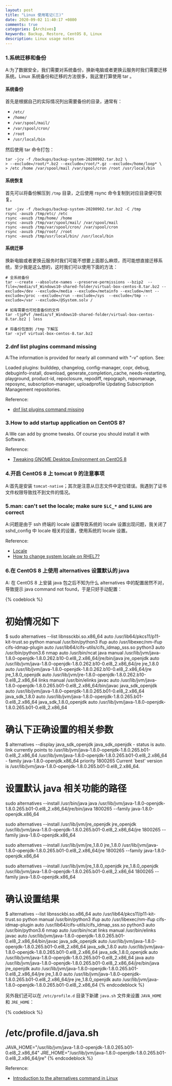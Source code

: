 ```yaml
---
layout: post
title: "Linux 使用笔记(三)"
date: 2020-09-02 11:40:17 +0800
comments: true
categories: [Archives]
keywords: Backup, Restore, CentOS 8, Linux
description: Linux usage notes
---
```


### 1.系统迁移和备份
A:为了数据安全，我们需要对系统备份，换新电脑或者更换云服务时我们需要迁移系统。Linux 系统备份和迁移的方法很多，我这里打算使用 tar 。  

#### 系统备份 
首先是根据自己的实际情况列出需要备份的目录，通常有：  

* `/etc/` 
* `/home/`
* `/var/spool/mail/`
* `/var/spool/cron/`
* `/root`
* `/usr/local/bin`

然后使用 tar 命令打包：

```
tar -jcv -f /backups/backup-system-20200902.tar.bz2 \
> --exclude=/root/*.bz2 --exclude=/root/*.gz --exclude=/home/loop* \
> /etc /home /var/spool/mail /var/spool/cron /root /usr/local/bin
```


#### 系统恢复
首先可以将备份解压到 `/tmp` 目录，之后使用 rsync 命令复制到对应目录便可恢复。

```
tar -jxv -f /backups/backup-system-20200902.tar.bz2 -C /tmp
rsync -avuzb /tmp/etc/ /etc
rsync -avuzb /tmp/home/ /home
rsync -avuzb /tmp/var/spool/mail/ /var/spool/mail
rsync -avuzb /tmp/var/spool/cron/ /var/spool/cron
rsync -avuzb /tmp/root/ /root
rsync -avuzb /tmp/usr/local/bin/ /usr/local/bin
```
<!--more-->
#### 系统迁移
换新电脑或者更换云服务时我们可能不想要上面那么麻烦，而可能想直接迁移系统，至少我是这么想的，这时我们可以使用下面的方法：

```
# 全系统备份
tar --create --absolute-names --preserve-permissions --bzip2  --file=/media/sf_Windows10-shared-folder/virtual-box-centos-8.tar.bz2 --exclude=/dev --exclude=/media --exclude=/metainfo --exclude=/mnt --exclude=/proc --exclude=/run --exclude=/sys  --exclude=/tmp --exclude=/var --exclude=/@System.solv /

# 如有需要也可检查备份的文件
tar -tjpPvf /media/sf_Windows10-shared-folder/virtual-box-centos-8.tar.bz2 | less

# 将备份包放到 /tmp 下解压
tar -xjvf virtual-box-centos-8.tar.bz2
```

### 2.dnf list plugins command missing
A:The information is provided for nearly all command with "-v" option. See:

Loaded plugins: builddep, changelog, config-manager, copr, debug, debuginfo-install, download, generate_completion_cache, needs-restarting, playground, product-id, repoclosure, repodiff, repograph, repomanage, reposync, subscription-manager, uploadprofile
Updating Subscription Management repositories.

Reference:  

* [dnf list plugins command missing](https://bugzilla.redhat.com/show_bug.cgi?id=1694041)  

### 3.How to add startup application on CentOS 8?
A:We can add by gnome tweaks. Of course you should install it with Software.

Reference:  

* [Tweaking GNOME Desktop Environment on CentOS 8](https://linuxhint.com/tweaking_gnome_desktop_centos8/)  

### 4.开启 CentOS 8 上 tomcat 9 的注意事项
A:首先是安装 `tomcat-native`；其次是注意从日志文件中定位错误。我遇到了证书文件权限导致找不到文件的情况。

### 5.man: can't set the locale; make sure `$LC_*` and `$LANG` are correct
A:问题是由于 ssh 终端的 locale 设置导致系统的 locale 设置出现问题，我关闭了 sshd_config 中 locale 相关的设置，使用系统的 locale 设置。  

Reference:  

* [Locale](https://wiki.archlinux.org/index.php/Locale#Make_locale_changes_immediate)  
* [How to change system locale on RHEL7?](https://access.redhat.com/solutions/974273)  

### 6.在 CentOS 8 上使用 alternatives 设置默认的 java
A: 在 CentOS 8 上安装 java 包之后不知为什么 alternatives 中的配置居然不对，导致提示 java command not found，于是只好手动配置：  

{% codeblock %}
# 初始情况如下
$ sudo alternatives  --list
libnssckbi.so.x86_64  	auto  	/usr/lib64/pkcs11/p11-kit-trust.so
python                	manual	/usr/bin/python3
ifup                  	auto  	/usr/libexec/nm-ifup
cifs-idmap-plugin     	auto  	/usr/lib64/cifs-utils/cifs_idmap_sss.so
python3               	auto  	/usr/bin/python3.6
nmap                  	auto  	/usr/bin/ncat
java                  	manual	/usr/lib/jvm/java-1.8.0-openjdk-1.8.0.262.b10-0.el8_2.x86_64/jre/bin/java
jre_openjdk           	auto  	/usr/lib/jvm/java-1.8.0-openjdk-1.8.0.262.b10-0.el8_2.x86_64/jre
jre_1.8.0             	auto  	/usr/lib/jvm/java-1.8.0-openjdk-1.8.0.262.b10-0.el8_2.x86_64/jre
jre_1.8.0_openjdk     	auto  	/usr/lib/jvm/jre-1.8.0-openjdk-1.8.0.262.b10-0.el8_2.x86_64
links                 	manual	/usr/bin/elinks
javac                 	auto  	/usr/lib/jvm/java-1.8.0-openjdk-1.8.0.265.b01-0.el8_2.x86_64/bin/javac
java_sdk_openjdk      	auto  	/usr/lib/jvm/java-1.8.0-openjdk-1.8.0.265.b01-0.el8_2.x86_64
java_sdk_1.8.0        	auto  	/usr/lib/jvm/java-1.8.0-openjdk-1.8.0.265.b01-0.el8_2.x86_64
java_sdk_1.8.0_openjdk	auto  	/usr/lib/jvm/java-1.8.0-openjdk-1.8.0.265.b01-0.el8_2.x86_64

# 确认下正确设置的相关参数
$ alternatives --display java_sdk_openjdk
java_sdk_openjdk - status is auto.
 link currently points to /usr/lib/jvm/java-1.8.0-openjdk-1.8.0.265.b01-0.el8_2.x86_64
/usr/lib/jvm/java-1.8.0-openjdk-1.8.0.265.b01-0.el8_2.x86_64 - family java-1.8.0-openjdk.x86_64 priority 1800265
Current `best' version is /usr/lib/jvm/java-1.8.0-openjdk-1.8.0.265.b01-0.el8_2.x86_64.

# 设置默认 java 相关功能的路径
sudo alternatives --install /usr/bin/java java /usr/lib/jvm/java-1.8.0-openjdk-1.8.0.265.b01-0.el8_2.x86_64/jre/bin/java 1800265 --family java-1.8.0-openjdk.x86_64

sudo alternatives --install /usr/lib/jvm/jre_openjdk jre_openjdk /usr/lib/jvm/java-1.8.0-openjdk-1.8.0.265.b01-0.el8_2.x86_64/jre 1800265 --family java-1.8.0-openjdk.x86_64

sudo alternatives --install /usr/lib/jvm/jre_1.8.0 jre_1.8.0 /usr/lib/jvm/java-1.8.0-openjdk-1.8.0.265.b01-0.el8_2.x86_64/jre 1800265 --family java-1.8.0-openjdk.x86_64

sudo alternatives --install /usr/lib/jvm/jre_1.8.0_openjdk jre_1.8.0_openjdk /usr/lib/jvm/java-1.8.0-openjdk-1.8.0.265.b01-0.el8_2.x86_64 1800265 --family java-1.8.0-openjdk.x86_64 

# 确认设置结果
$ alternatives --list
libnssckbi.so.x86_64  	auto  	/usr/lib64/pkcs11/p11-kit-trust.so
python                	manual	/usr/bin/python3
ifup                  	auto  	/usr/libexec/nm-ifup
cifs-idmap-plugin     	auto  	/usr/lib64/cifs-utils/cifs_idmap_sss.so
python3               	auto  	/usr/bin/python3.6
nmap                  	auto  	/usr/bin/ncat
links                 	manual	/usr/bin/elinks
javac                 	auto  	/usr/lib/jvm/java-1.8.0-openjdk-1.8.0.265.b01-0.el8_2.x86_64/bin/javac
java_sdk_openjdk      	auto  	/usr/lib/jvm/java-1.8.0-openjdk-1.8.0.265.b01-0.el8_2.x86_64
java_sdk_1.8.0        	auto  	/usr/lib/jvm/java-1.8.0-openjdk-1.8.0.265.b01-0.el8_2.x86_64
java_sdk_1.8.0_openjdk	auto  	/usr/lib/jvm/java-1.8.0-openjdk-1.8.0.265.b01-0.el8_2.x86_64
java                  	auto  	/usr/lib/jvm/java-1.8.0-openjdk-1.8.0.265.b01-0.el8_2.x86_64/jre/bin/java
jre_openjdk           	auto  	/usr/lib/jvm/java-1.8.0-openjdk-1.8.0.265.b01-0.el8_2.x86_64/jre
jre_1.8.0             	auto  	/usr/lib/jvm/java-1.8.0-openjdk-1.8.0.265.b01-0.el8_2.x86_64/jre
jre_1.8.0_openjdk     	auto  	/usr/lib/jvm/java-1.8.0-openjdk-1.8.0.265.b01-0.el8_2.x86_64
{% endcodeblock %}

另外我们还可以在 `/etc/profile.d` 目录下新建 `java.sh` 文件来设置 `JAVA_HOME` 和 `JRE_HOME`：  

{% codeblock %}
# /etc/profile.d/java.sh
JAVA_HOME="/usr/lib/jvm/java-1.8.0-openjdk-1.8.0.265.b01-0.el8_2.x86_64"
JRE_HOME="/usr/lib/jvm/java-1.8.0-openjdk-1.8.0.265.b01-0.el8_2.x86_64/jre"
{% endcodeblock %}

Reference:  

* [Introduction to the alternatives command in Linux](https://www.redhat.com/sysadmin/alternatives-command)  

